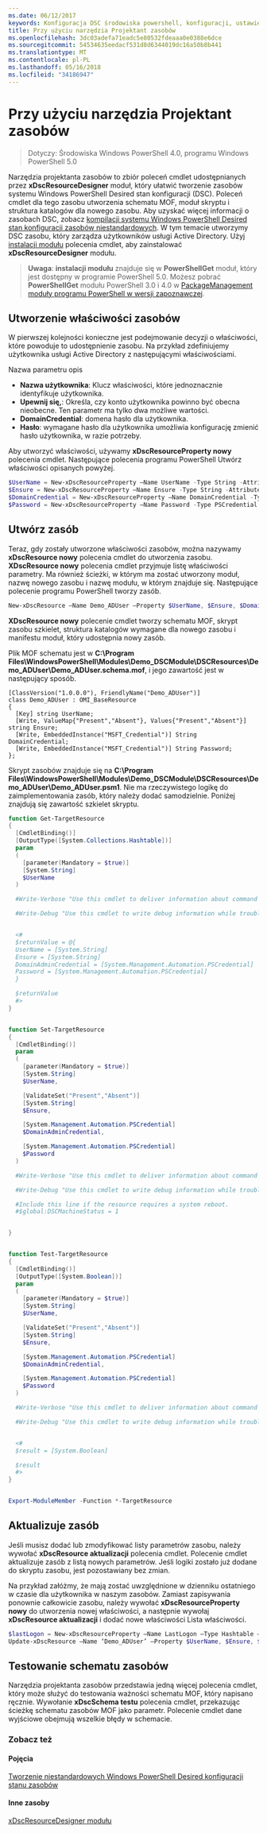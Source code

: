 ```yaml
---
ms.date: 06/12/2017
keywords: Konfiguracja DSC środowiska powershell, konfiguracji, ustawienia
title: Przy użyciu narzędzia Projektant zasobów
ms.openlocfilehash: 3dc03adefa71eadc5e80532fdeaaa0e0388e6dce
ms.sourcegitcommit: 54534635eedacf531d8d6344019dc16a50b8b441
ms.translationtype: MT
ms.contentlocale: pl-PL
ms.lasthandoff: 05/16/2018
ms.locfileid: "34186947"
---
```

# <a name="using-the-resource-designer-tool"></a>Przy użyciu narzędzia Projektant zasobów

> Dotyczy: Środowiska Windows PowerShell 4.0, programu Windows PowerShell 5.0

Narzędzia projektanta zasobów to zbiór poleceń cmdlet udostępnianych przez **xDscResourceDesigner** moduł, który ułatwić tworzenie zasobów systemu Windows PowerShell Desired stan konfiguracji (DSC). Poleceń cmdlet dla tego zasobu utworzenia schematu MOF, moduł skryptu i struktura katalogów dla nowego zasobu. Aby uzyskać więcej informacji o zasobach DSC, zobacz [kompilacji systemu Windows PowerShell Desired stan konfiguracji zasobów niestandardowych](authoringResource.md).
W tym temacie utworzymy DSC zasobu, który zarządza użytkowników usługi Active Directory.
Użyj [instalacji modułu](https://technet.microsoft.com/library/dn807162.aspx) polecenia cmdlet, aby zainstalować **xDscResourceDesigner** modułu.

>**Uwaga**: **instalacji modułu** znajduje się w **PowerShellGet** moduł, który jest dostępny w programie PowerShell 5.0. Możesz pobrać **PowerShellGet** modułu PowerShell 3.0 i 4.0 w [PackageManagement moduły programu PowerShell w wersji zapoznawczej](https://www.microsoft.com/en-us/download/details.aspx?id=49186).

## <a name="creating-resource-properties"></a>Utworzenie właściwości zasobów
W pierwszej kolejności konieczne jest podejmowanie decyzji o właściwości, które powoduje to udostępnienie zasobu. Na przykład zdefiniujemy użytkownika usługi Active Directory z następującymi właściwościami.

Nazwa parametru opis
* **Nazwa użytkownika**: Klucz właściwości, które jednoznacznie identyfikuje użytkownika.
* **Upewnij się,**: Określa, czy konto użytkownika powinno być obecna nieobecne. Ten parametr ma tylko dwa możliwe wartości.
* **DomainCredential**: domena hasło dla użytkownika.
* **Hasło**: wymagane hasło dla użytkownika umożliwia konfigurację zmienić hasło użytkownika, w razie potrzeby.

Aby utworzyć właściwości, używamy **xDscResourceProperty nowy** polecenia cmdlet. Następujące polecenia programu PowerShell Utwórz właściwości opisanych powyżej.

```powershell
$UserName = New-xDscResourceProperty –Name UserName -Type String -Attribute Key
$Ensure = New-xDscResourceProperty –Name Ensure -Type String -Attribute Write –ValidateSet “Present”, “Absent”
$DomainCredential = New-xDscResourceProperty –Name DomainCredential -Type PSCredential -Attribute Write
$Password = New-xDscResourceProperty –Name Password -Type PSCredential -Attribute Write
```

## <a name="create-the-resource"></a>Utwórz zasób

Teraz, gdy zostały utworzone właściwości zasobów, można nazywamy **xDscResource nowy** polecenia cmdlet do utworzenia zasobu. **XDscResource nowy** polecenia cmdlet przyjmuje listę właściwości parametry. Ma również ścieżki, w którym ma zostać utworzony moduł, nazwę nowego zasobu i nazwę modułu, w którym znajduje się. Następujące polecenie programu PowerShell tworzy zasób.

```powershell
New-xDscResource –Name Demo_ADUser –Property $UserName, $Ensure, $DomainCredential, $Password –Path ‘C:\Program Files\WindowsPowerShell\Modules’ –ModuleName Demo_DSCModule
```

**XDscResource nowy** polecenie cmdlet tworzy schematu MOF, skrypt zasobu szkielet, struktura katalogów wymagane dla nowego zasobu i manifestu moduł, który udostępnia nowy zasób.

Plik MOF schematu jest w **C:\Program Files\WindowsPowerShell\Modules\Demo_DSCModule\DSCResources\Demo_ADUser\Demo_ADUser.schema.mof**, i jego zawartość jest w następujący sposób.

```
[ClassVersion("1.0.0.0"), FriendlyName("Demo_ADUser")]
class Demo_ADUser : OMI_BaseResource
{
  [Key] string UserName;
  [Write, ValueMap{"Present","Absent"}, Values{"Present","Absent"}] string Ensure;
  [Write, EmbeddedInstance("MSFT_Credential")] String DomainCredential;
  [Write, EmbeddedInstance("MSFT_Credential")] String Password;
};
```

Skrypt zasobów znajduje się na **C:\Program Files\WindowsPowerShell\Modules\Demo_DSCModule\DSCResources\Demo_ADUser\Demo_ADUser.psm1**. Nie ma rzeczywistego logikę do zaimplementowania zasób, który należy dodać samodzielnie. Poniżej znajdują się zawartość szkielet skryptu.

```powershell
function Get-TargetResource
{
  [CmdletBinding()]
  [OutputType([System.Collections.Hashtable])]
  param
  (
    [parameter(Mandatory = $true)]
    [System.String]
    $UserName
  )

  #Write-Verbose "Use this cmdlet to deliver information about command processing."

  #Write-Debug "Use this cmdlet to write debug information while troubleshooting."


  <#
  $returnValue = @{
  UserName = [System.String]
  Ensure = [System.String]
  DomainAdminCredential = [System.Management.Automation.PSCredential]
  Password = [System.Management.Automation.PSCredential]
  }

  $returnValue
  #>
}


function Set-TargetResource
{
  [CmdletBinding()]
  param
  (
    [parameter(Mandatory = $true)]
    [System.String]
    $UserName,

    [ValidateSet("Present","Absent")]
    [System.String]
    $Ensure,

    [System.Management.Automation.PSCredential]
    $DomainAdminCredential,

    [System.Management.Automation.PSCredential]
    $Password
  )

  #Write-Verbose "Use this cmdlet to deliver information about command processing."

  #Write-Debug "Use this cmdlet to write debug information while troubleshooting."

  #Include this line if the resource requires a system reboot.
  #$global:DSCMachineStatus = 1


}


function Test-TargetResource
{
  [CmdletBinding()]
  [OutputType([System.Boolean])]
  param
  (
    [parameter(Mandatory = $true)]
    [System.String]
    $UserName,

    [ValidateSet("Present","Absent")]
    [System.String]
    $Ensure,

    [System.Management.Automation.PSCredential]
    $DomainAdminCredential,

    [System.Management.Automation.PSCredential]
    $Password
  )

  #Write-Verbose "Use this cmdlet to deliver information about command processing."

  #Write-Debug "Use this cmdlet to write debug information while troubleshooting."


  <#
  $result = [System.Boolean]

  $result
  #>
}


Export-ModuleMember -Function *-TargetResource
```

## <a name="updating-the-resource"></a>Aktualizuje zasób

Jeśli musisz dodać lub zmodyfikować listy parametrów zasobu, należy wywołać **xDscResource aktualizacji** polecenia cmdlet. Polecenie cmdlet aktualizuje zasób z listą nowych parametrów. Jeśli logiki zostało już dodane do skryptu zasobu, jest pozostawiany bez zmian.

Na przykład załóżmy, że mają zostać uwzględnione w dzienniku ostatniego w czasie dla użytkownika w naszym zasobów. Zamiast zapisywania ponownie całkowicie zasobu, należy wywołać **xDscResourceProperty nowy** do utworzenia nowej właściwości, a następnie wywołaj **xDscResource aktualizacji** i dodać nowe właściwości Lista właściwości.

```powershell
$lastLogon = New-xDscResourceProperty –Name LastLogon –Type Hashtable –Attribute Write –Description “For mapping users to their last log on time”
Update-xDscResource –Name ‘Demo_ADUser’ –Property $UserName, $Ensure, $DomainCredential, $Password, $lastLogon -Force
```

## <a name="testing-a-resource-schema"></a>Testowanie schematu zasobów

Narzędzia projektanta zasobów przedstawia jedną więcej polecenia cmdlet, który może służyć do testowania ważności schematu MOF, który napisano ręcznie. Wywołanie **xDscSchema testu** polecenia cmdlet, przekazując ścieżkę schematu zasobów MOF jako parametr. Polecenie cmdlet dane wyjściowe obejmują wszelkie błędy w schemacie.

### <a name="see-also"></a>Zobacz też

#### <a name="concepts"></a>Pojęcia
[Tworzenie niestandardowych Windows PowerShell Desired konfiguracji stanu zasobów](authoringResource.md)

#### <a name="other-resources"></a>Inne zasoby
[xDscResourceDesigner modułu](https://powershellgallery.com/packages/xDscResourceDesigner)